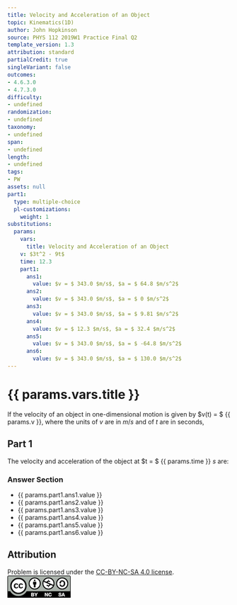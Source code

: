 ```yaml
---
title: Velocity and Acceleration of an Object
topic: Kinematics(1D)
author: John Hopkinson
source: PHYS 112 2019W1 Practice Final Q2
template_version: 1.3
attribution: standard
partialCredit: true
singleVariant: false
outcomes:
- 4.6.3.0
- 4.7.3.0
difficulty:
- undefined
randomization:
- undefined
taxonomy:
- undefined
span:
- undefined
length:
- undefined
tags:
- PW
assets: null
part1:
  type: multiple-choice
  pl-customizations:
    weight: 1
substitutions:
  params:
    vars:
      title: Velocity and Acceleration of an Object
    v: $3t^2 - 9t$
    time: 12.3
    part1:
      ans1:
        value: $v = $ 343.0 $m/s$, $a = $ 64.8 $m/s^2$
      ans2:
        value: $v = $ 343.0 $m/s$, $a = $ 0 $m/s^2$
      ans3:
        value: $v = $ 343.0 $m/s$, $a = $ 9.81 $m/s^2$
      ans4:
        value: $v = $ 12.3 $m/s$, $a = $ 32.4 $m/s^2$
      ans5:
        value: $v = $ 343.0 $m/s$, $a = $ -64.8 $m/s^2$
      ans6:
        value: $v = $ 343.0 $m/s$, $a = $ 130.0 $m/s^2$
---
```

# {{ params.vars.title }}
If the velocity of an object in one-dimensional motion is given by $v(t) = $ {{ params.v }}, where the units of $v$ are in $m/s$ and of $t$ are in seconds,

## Part 1

The velocity and acceleration of the object at $t = $ {{ params.time }} $s$ are:

### Answer Section

- {{ params.part1.ans1.value }}
- {{ params.part1.ans2.value }}
- {{ params.part1.ans3.value }}
- {{ params.part1.ans4.value }}
- {{ params.part1.ans5.value }}
- {{ params.part1.ans6.value }}

## Attribution

Problem is licensed under the [CC-BY-NC-SA 4.0 license](https://creativecommons.org/licenses/by-nc-sa/4.0/).<br> ![The Creative Commons 4.0 license requiring attribution-BY, non-commercial-NC, and share-alike-SA license.](https://raw.githubusercontent.com/firasm/bits/master/by-nc-sa.png)